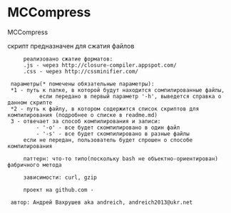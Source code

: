 MCCompress
==========

MCCompress

скрипт предназначен для сжатия файлов 
   
         реализовано сжатие форматов: 
         .js - через http://closure-compiler.appspot.com/ 
         .css - через http://cssminifier.com/ 

	 параметры(* помечены обязательные параметры):
	 *1 - путь к папке, в которой будут находится сомпилированные файлы,
              если передано в первый параметр '-h', выведется справка о данном скрипте
	 *2 - путь к файлу, в котором содержится список скриптов для компилирования (подробнее о списке в readme.md)
	 3 - отвечает за способ компилирования и записи:
             - '-o' - все будет скомпилировано в один файл
             - '-s' - все будет скомпилировано в разные файлы
	     если не передан, пользователь будет спрошен о способе компилирования	 

         паттерн: что-то типо(поскольку bash не объектно-ориентирован) фабричного метода

         зависимости: curl, gzip

         проект на github.com - 

	 автор: Андрей Вахрушев aka andreich, andreich2013@ukr.net
